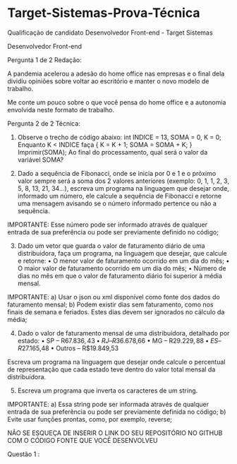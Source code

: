 # Target-Sistemas-Prova-Técnica
Qualificação de candidato Desenvolvedor Front-end - Target Sistemas

Desenvolvedor Front-end

Pergunta 1 de 2
Redação:

A pandemia acelerou a adesão do home office nas empresas e o final dela dividiu opiniões sobre voltar ao escritório e manter o novo modelo de trabalho.

Me conte um pouco sobre o que você pensa do home office e a autonomia envolvida neste formato de trabalho.


Pergunta 2 de 2
Técnica:

1) Observe o trecho de código abaixo: int INDICE = 13, SOMA = 0, K = 0;
   Enquanto K < INDICE faça { K = K + 1; SOMA = SOMA + K; }
   Imprimir(SOMA);
   Ao final do processamento, qual será o valor da variável SOMA?

2) Dado a sequência de Fibonacci, onde se inicia por 0 e 1 e o próximo valor sempre será a soma dos 2 valores anteriores (exemplo: 0, 1, 1, 2, 3, 5, 8, 13, 21, 34...), escreva um programa na linguagem que desejar onde, informado um número, ele calcule a sequência de Fibonacci e retorne uma mensagem avisando se o número informado pertence ou não a sequência.

IMPORTANTE: Esse número pode ser informado através de qualquer entrada de sua preferência ou pode ser previamente definido no código;

3) Dado um vetor que guarda o valor de faturamento diário de uma distribuidora, faça um programa, na linguagem que desejar, que calcule e retorne:
   • O menor valor de faturamento ocorrido em um dia do mês;
   • O maior valor de faturamento ocorrido em um dia do mês;
   • Número de dias no mês em que o valor de faturamento diário foi superior à média mensal.

IMPORTANTE:
a) Usar o json ou xml disponível como fonte dos dados do faturamento mensal;
b) Podem existir dias sem faturamento, como nos finais de semana e feriados. Estes dias devem ser ignorados no cálculo da média;

4) Dado o valor de faturamento mensal de uma distribuidora, detalhado por estado:
   • SP – R$67.836,43
   • RJ – R$36.678,66
   • MG – R$29.229,88
   • ES – R$27.165,48
   • Outros – R$19.849,53

Escreva um programa na linguagem que desejar onde calcule o percentual de representação que cada estado teve dentro do valor total mensal da distribuidora.  

5) Escreva um programa que inverta os caracteres de um string.

IMPORTANTE:
a) Essa string pode ser informada através de qualquer entrada de sua preferência ou pode ser previamente definida no código;
b) Evite usar funções prontas, como, por exemplo, reverse;

NÃO SE ESQUEÇA DE INSERIR O LINK DO SEU REPOSITÓRIO NO GITHUB COM O CÓDIGO FONTE QUE VOCÊ DESENVOLVEU

Questão 1 : 
